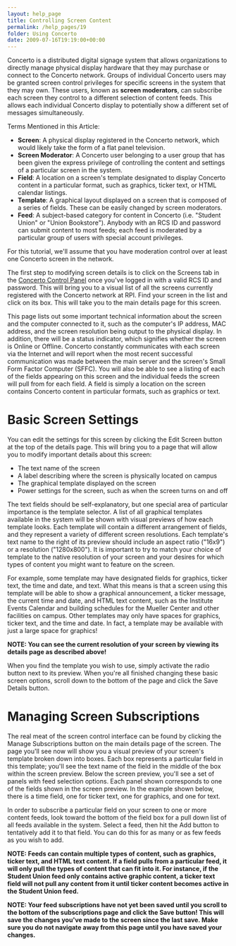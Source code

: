 ```yaml
---
layout: help_page
title: Controlling Screen Content
permalink: /help_pages/19
folder: Using Concerto
date: 2009-07-16T19:19:00+00:00
---
```


Concerto is a distributed digital signage system that allows organizations to directly manage physical display hardware that they may purchase or connect to the Concerto network. Groups of individual Concerto users may be granted screen control privileges for specific screens in the system that they may own. These users, known as **screen moderators**, can subscribe each screen they control to a different selection of content feeds. This allows each individual Concerto display to potentially show a different set of messages simultaneously.

Terms Mentioned in this Article:

*   **Screen**: A physical display registered in the Concerto network, which would likely take the form of a flat panel television.
*   **Screen Moderator**: A Concerto user belonging to a user group that has been given the express privilege of controlling the content and settings of a particular screen in the system.
*   **Field**: A location on a screen's template designated to display Concerto content in a particular format, such as graphics, ticker text, or HTML calendar listings.
*   **Template**: A graphical layout displayed on a screen that is composed of a series of fields. These can be easily changed by screen moderators.
*   **Feed**: A subject-based category for content in Concerto (i.e. "Student Union" or "Union Bookstore"). Anybody with an RCS ID and password can submit content to most feeds; each feed is moderated by a particular group of users with special account privileges.

For this tutorial, we'll assume that you have moderation control over at least one Concerto screen in the network.

The first step to modifying screen details is to click on the Screens tab in the [Concerto Control Panel](http://signage.rpi.edu/admin) once you've logged in with a valid RCS ID and password. This will bring you to a visual list of all the screens currently registered with the Concerto network at RPI. Find your screen in the list and click on its box. This will take you to the main details page for this screen.

This page lists out some important technical information about the screen and the computer connected to it, such as the computer's IP address, MAC address, and the screen resolution being output to the physical display. In addition, there will be a status indicator, which signifies whether the screen is Online or Offline. Concerto constantly communicates with each screen via the Internet and will report when the most recent successful communication was made between the main server and the screen's Small Form Factor Computer (SFFC). You will also be able to see a listing of each of the fields appearing on this screen and the individual feeds the screen will pull from for each field. A field is simply a location on the screen contains Concerto content in particular formats, such as graphics or text.

# Basic Screen Settings

You can edit the settings for this screen by clicking the Edit Screen button at the top of the details page. This will bring you to a page that will allow you to modify important details about this screen:

*   The text name of the screen
*   A label describing where the screen is physically located on campus
*   The graphical template displayed on the screen
*   Power settings for the screen, such as when the screen turns on and off

The text fields should be self-explanatory, but one special area of particular importance is the template selector. A list of all graphical templates available in the system will be shown with visual previews of how each template looks. Each template will contain a different arrangement of fields, and they represent a variety of different screen resolutions. Each template's text name to the right of its preview should include an aspect ratio ("16x9") or a resolution ("1280x800"). It is important to try to match your choice of template to the native resolution of your screen and your desires for which types of content you might want to feature on the screen.

For example, some template may have designated fields for graphics, ticker text, the time and date, and text. What this means is that a screen using this template will be able to show a graphical announcement, a ticker message, the current time and date, and HTML text content, such as the Institute Events Calendar and building schedules for the Mueller Center and other facilities on campus. Other templates may only have spaces for graphics, ticker text, and the time and date. In fact, a template may be available with just a large space for graphics!

**NOTE: You can see the current resolution of your screen by viewing its details page as described above!**

When you find the template you wish to use, simply activate the radio button next to its preview. When you're all finished changing these basic screen options, scroll down to the bottom of the page and click the Save Details button.

# Managing Screen Subscriptions

The real meat of the screen control interface can be found by clicking the Manage Subscriptions button on the main details page of the screen. The page you'll see now will show you a visual preview of your screen's template broken down into boxes. Each box represents a particular field in this template; you'll see the text name of the field in the middle of the box within the screen preview. Below the screen preview, you'll see a set of panels with feed selection options. Each panel shown corresponds to one of the fields shown in the screen preview. In the example shown below, there is a time field, one for ticker text, one for graphics, and one for text.

In order to subscribe a particular field on your screen to one or more content feeds, look toward the bottom of the field box for a pull down list of all feeds available in the system. Select a feed, then hit the Add button to tentatively add it to that field. You can do this for as many or as few feeds as you wish to add.

**NOTE: Feeds can contain multiple types of content, such as graphics, ticker text, and HTML text content. If a field pulls from a particular feed, it will only pull the types of content that can fit into it. For instance, if the Student Union feed only contains active graphic content, a ticker text field will not pull any content from it until ticker content becomes active in the Student Union feed.**

**NOTE: Your feed subscriptions have not yet been saved until you scroll to the bottom of the subscriptions page and click the Save button! This will save the changes you've made to the screen since the last save. Make sure you do not navigate away from this page until you have saved your changes.**